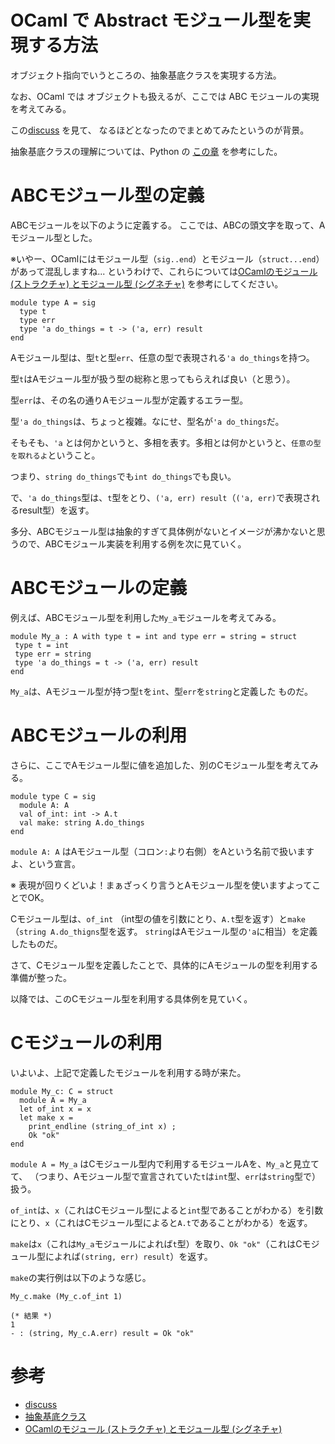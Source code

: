 # OCaml で Abstract モジュール型を実現する方法

オブジェクト指向でいうところの、抽象基底クラスを実現する方法。

なお、OCaml では オブジェクトも扱えるが、ここでは ABC モジュールの実現を考えてみる。

この[discuss](https://discuss.ocaml.org/t/how-to-abstract-module-types/7200) を見て、
なるほどとなったのでまとめてみたというのが背景。

抽象基底クラスの理解については、Python の [この章](https://docs.python.org/ja/3.5/library/abc.html)
を参考にした。

# ABCモジュール型の定義

ABCモジュールを以下のように定義する。
ここでは、ABCの頭文字を取って、Aモジュール型とした。

※いやー、OCamlにはモジュール型（`sig..end`）とモジュール（`struct...end`）があって混乱しますね...
というわけで、これらについては[OCamlのモジュール (ストラクチャ) とモジュール型 (シグネチャ)](https://qiita.com/keigoi/items/c2d5e07a7b0bae49b18d)
を参考にしてください。

```
module type A = sig
  type t
  type err
  type 'a do_things = t -> ('a, err) result
end
```

Aモジュール型は、型`t`と型`err`、任意の型で表現される`'a do_things`を持つ。


型`t`はAモジュール型が扱う型の総称と思ってもらえれば良い（と思う）。

型`err`は、その名の通りAモジュール型が定義するエラー型。


型`'a do_things`は、ちょっと複雑。なにせ、型名が`'a do_things`だ。

そもそも、`'a` とは何かというと、多相を表す。多相とは何かというと、`任意の型を取れるよ`ということ。

つまり、`string do_things`でも`int do_things`でも良い。

で、`'a do_things`型は、`t`型をとり、`('a, err) result`（`('a, err)`で表現されるresult型）を返す。


多分、ABCモジュール型は抽象的すぎて具体例がないとイメージが沸かないと思うので、ABCモジュール実装を利用する例を次に見ていく。

# ABCモジュールの定義

例えば、ABCモジュール型を利用した`My_a`モジュールを考えてみる。

```
module My_a : A with type t = int and type err = string = struct
 type t = int
 type err = string
 type 'a do_things = t -> ('a, err) result 
end
```

`My_a`は、Aモジュール型が持つ型`t`を`int`、型`err`を`string`と定義した
ものだ。

# ABCモジュールの利用

さらに、ここでAモジュール型に値を追加した、別のCモジュール型を考えてみる。

```
module type C = sig
  module A: A
  val of_int: int -> A.t
  val make: string A.do_things
end
```

`module A: A` はAモジュール型（コロン`:`より右側）をAという名前で扱いますよ、という宣言。

※ 表現が回りくどいよ！まぁざっくり言うとAモジュール型を使いますよってことでOK。


Cモジュール型は、`of_int` （int型の値を引数にとり、`A.t`型を返す）と`make`（`string A.do_thigns`型を返す。
`string`はAモジュール型の`'a`に相当）を定義したものだ。

さて、Cモジュール型を定義したことで、具体的にAモジュールの型を利用する準備が整った。

以降では、このCモジュール型を利用する具体例を見ていく。

# Cモジュールの利用

いよいよ、上記で定義したモジュールを利用する時が来た。

```
module My_c: C = struct
  module A = My_a
  let of_int x = x
  let make x =
    print_endline (string_of_int x) ;
    Ok "ok"
end
```

`module A = My_a` はCモジュール型内で利用するモジュールAを、`My_a`と見立てて、
（つまり、Aモジュール型で宣言されていた`t`は`int`型、`err`は`string`型で）扱う。

`of_int`は、`x`（これはCモジュール型によると`int`型であることがわかる）を引数にとり、`x`（これはCモジュール型によると`A.t`であることがわかる）を返す。

`make`は`x`（これは`My_a`モジュールによれば`t`型）を取り、`Ok "ok"`（これはCモジュール型によれば`(string, err) result`）を返す。

`make`の実行例は以下のような感じ。

```
My_c.make (My_c.of_int 1)

(* 結果 *)
1
- : (string, My_c.A.err) result = Ok "ok"
```

# 参考
* [discuss](https://discuss.ocaml.org/t/how-to-abstract-module-types/7200) 
* [抽象基底クラス](https://docs.python.org/ja/3.5/library/abc.html)
* [OCamlのモジュール (ストラクチャ) とモジュール型 (シグネチャ)](https://qiita.com/keigoi/items/c2d5e07a7b0bae49b18d)


